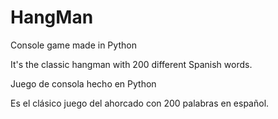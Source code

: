# HangMan
Console game made in Python

It's the classic hangman with 200 different Spanish words.


Juego de consola hecho en Python

Es el clásico juego del ahorcado con 200 palabras en español.

